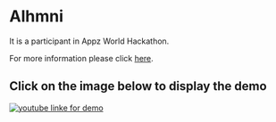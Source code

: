 # Alhmni

It is a participant in Appz World Hackathon.  

For more information please click  [here](https://devpost.com/software/8).




## Click on the image below to display the demo

[![youtube linke for demo](https://img.youtube.com/vi/8x3WtM-Xg5Y/0.jpg)](https://www.youtube.com/watch?v=8x3WtM-Xg5Y "youtube")


